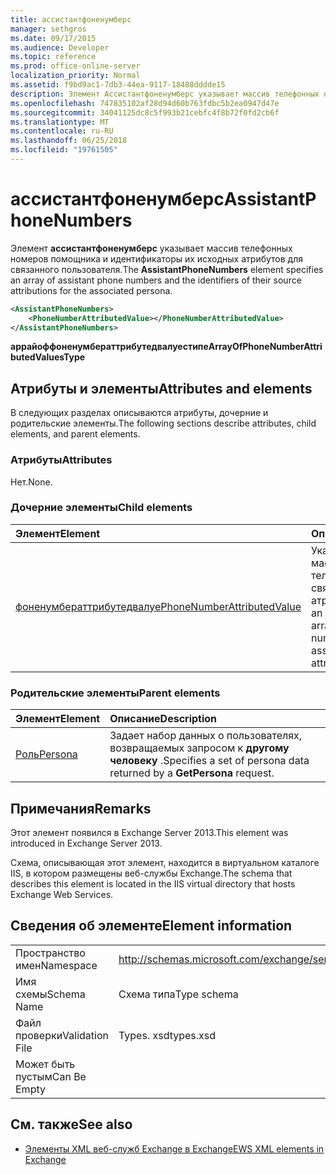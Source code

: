 ```yaml
---
title: ассистантфоненумберс
manager: sethgros
ms.date: 09/17/2015
ms.audience: Developer
ms.topic: reference
ms.prod: office-online-server
localization_priority: Normal
ms.assetid: f9bd9ac1-7db3-44ea-9117-18488dddde15
description: Элемент Ассистантфоненумберс указывает массив телефонных номеров помощника и идентификаторы их исходных атрибутов для связанного пользователя.
ms.openlocfilehash: 747835102af28d94d60b763fdbc5b2ea0947d47e
ms.sourcegitcommit: 34041125dc8c5f993b21cebfc4f8b72f0fd2cb6f
ms.translationtype: MT
ms.contentlocale: ru-RU
ms.lasthandoff: 06/25/2018
ms.locfileid: "19761505"
---
```

# <a name="assistantphonenumbers"></a><span data-ttu-id="e3955-103">ассистантфоненумберс</span><span class="sxs-lookup"><span data-stu-id="e3955-103">AssistantPhoneNumbers</span></span>

<span data-ttu-id="e3955-104">Элемент **ассистантфоненумберс** указывает массив телефонных номеров помощника и идентификаторы их исходных атрибутов для связанного пользователя.</span><span class="sxs-lookup"><span data-stu-id="e3955-104">The **AssistantPhoneNumbers** element specifies an array of assistant phone numbers and the identifiers of their source attributions for the associated persona.</span></span> 
  
```XML
<AssistantPhoneNumbers>
    <PhoneNumberAttributedValue></PhoneNumberAttributedValue>
</AssistantPhoneNumbers>
```

 <span data-ttu-id="e3955-105">**аррайоффоненумбераттрибутедвалуестипе**</span><span class="sxs-lookup"><span data-stu-id="e3955-105">**ArrayOfPhoneNumberAttributedValuesType**</span></span>
## <a name="attributes-and-elements"></a><span data-ttu-id="e3955-106">Атрибуты и элементы</span><span class="sxs-lookup"><span data-stu-id="e3955-106">Attributes and elements</span></span>

<span data-ttu-id="e3955-107">В следующих разделах описываются атрибуты, дочерние и родительские элементы.</span><span class="sxs-lookup"><span data-stu-id="e3955-107">The following sections describe attributes, child elements, and parent elements.</span></span>
  
### <a name="attributes"></a><span data-ttu-id="e3955-108">Атрибуты</span><span class="sxs-lookup"><span data-stu-id="e3955-108">Attributes</span></span>

<span data-ttu-id="e3955-109">Нет.</span><span class="sxs-lookup"><span data-stu-id="e3955-109">None.</span></span>
  
### <a name="child-elements"></a><span data-ttu-id="e3955-110">Дочерние элементы</span><span class="sxs-lookup"><span data-stu-id="e3955-110">Child elements</span></span>

|<span data-ttu-id="e3955-111">**Элемент**</span><span class="sxs-lookup"><span data-stu-id="e3955-111">**Element**</span></span>|<span data-ttu-id="e3955-112">**Описание**</span><span class="sxs-lookup"><span data-stu-id="e3955-112">**Description**</span></span>|
|:-----|:-----|
|[<span data-ttu-id="e3955-113">фоненумбераттрибутедвалуе</span><span class="sxs-lookup"><span data-stu-id="e3955-113">PhoneNumberAttributedValue</span></span>](phonenumberattributedvalue.md) <br/> |<span data-ttu-id="e3955-114">Указывает экземпляр массива номеров телефонов и связанные с ними атрибуты.</span><span class="sxs-lookup"><span data-stu-id="e3955-114">Specifies an instance of an array of phone numbers and their associated attributions.</span></span>  <br/> |
   
### <a name="parent-elements"></a><span data-ttu-id="e3955-115">Родительские элементы</span><span class="sxs-lookup"><span data-stu-id="e3955-115">Parent elements</span></span>

|<span data-ttu-id="e3955-116">**Элемент**</span><span class="sxs-lookup"><span data-stu-id="e3955-116">**Element**</span></span>|<span data-ttu-id="e3955-117">**Описание**</span><span class="sxs-lookup"><span data-stu-id="e3955-117">**Description**</span></span>|
|:-----|:-----|
|[<span data-ttu-id="e3955-118">Роль</span><span class="sxs-lookup"><span data-stu-id="e3955-118">Persona</span></span>](persona.md) <br/> |<span data-ttu-id="e3955-119">Задает набор данных о пользователях, возвращаемых запросом к **другому человеку** .</span><span class="sxs-lookup"><span data-stu-id="e3955-119">Specifies a set of persona data returned by a **GetPersona** request.</span></span>  <br/> |
   
## <a name="remarks"></a><span data-ttu-id="e3955-120">Примечания</span><span class="sxs-lookup"><span data-stu-id="e3955-120">Remarks</span></span>

<span data-ttu-id="e3955-121">Этот элемент появился в Exchange Server 2013.</span><span class="sxs-lookup"><span data-stu-id="e3955-121">This element was introduced in Exchange Server 2013.</span></span>
  
<span data-ttu-id="e3955-122">Схема, описывающая этот элемент, находится в виртуальном каталоге IIS, в котором размещены веб-службы Exchange.</span><span class="sxs-lookup"><span data-stu-id="e3955-122">The schema that describes this element is located in the IIS virtual directory that hosts Exchange Web Services.</span></span>
  
## <a name="element-information"></a><span data-ttu-id="e3955-123">Сведения об элементе</span><span class="sxs-lookup"><span data-stu-id="e3955-123">Element information</span></span>

|||
|:-----|:-----|
|<span data-ttu-id="e3955-124">Пространство имен</span><span class="sxs-lookup"><span data-stu-id="e3955-124">Namespace</span></span>  <br/> |http://schemas.microsoft.com/exchange/services/2006/types  <br/> |
|<span data-ttu-id="e3955-125">Имя схемы</span><span class="sxs-lookup"><span data-stu-id="e3955-125">Schema Name</span></span>  <br/> |<span data-ttu-id="e3955-126">Схема типа</span><span class="sxs-lookup"><span data-stu-id="e3955-126">Type schema</span></span>  <br/> |
|<span data-ttu-id="e3955-127">Файл проверки</span><span class="sxs-lookup"><span data-stu-id="e3955-127">Validation File</span></span>  <br/> |<span data-ttu-id="e3955-128">Types. xsd</span><span class="sxs-lookup"><span data-stu-id="e3955-128">types.xsd</span></span>  <br/> |
|<span data-ttu-id="e3955-129">Может быть пустым</span><span class="sxs-lookup"><span data-stu-id="e3955-129">Can Be Empty</span></span>  <br/> ||
   
## <a name="see-also"></a><span data-ttu-id="e3955-130">См. также</span><span class="sxs-lookup"><span data-stu-id="e3955-130">See also</span></span>

- [<span data-ttu-id="e3955-131">Элементы XML веб-служб Exchange в Exchange</span><span class="sxs-lookup"><span data-stu-id="e3955-131">EWS XML elements in Exchange</span></span>](ews-xml-elements-in-exchange.md)

